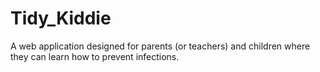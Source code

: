 # Tidy_Kiddie
A web application designed for parents (or teachers) and children where they can learn how to prevent infections.
